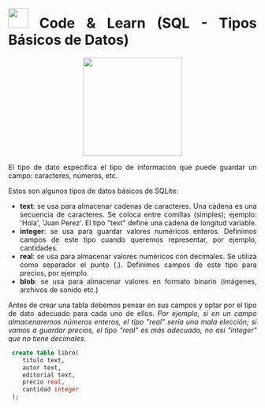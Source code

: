 <div align="justify">

<div align="justify">

# <img src=../../../../images/coding-book.png width="40"> Code & Learn (SQL - Tipos Básicos de Datos)

<div align="center">
<img src="https://img2.rtve.es/i/?w=1600&i=1618740837832.jpg" width="200px"/>
</div>

El tipo de dato especifica el tipo de información que puede guardar un campo: caracteres, números, etc.

Estos son algunos tipos de datos básicos de SQLite:
- __text__: se usa para almacenar cadenas de caracteres. Una cadena es una secuencia de caracteres. Se coloca entre comillas (simples); ejemplo: 'Hola', 'Juan Perez'. El tipo "text" define una cadena de longitud variable.
 - __integer__: se usa para guardar valores numéricos enteros. Definimos campos de este tipo cuando queremos representar, por ejemplo, cantidades.
- __real__: se usa para almacenar valores numéricos con decimales. Se utiliza como separador el punto (.). Definimos campos de este tipo para precios, por ejemplo.
- __blob__: se usa para almacenar valores en formato binario (imágenes, archivos de sonido etc.)

Antes de crear una tabla debemos pensar en sus campos y optar por el tipo de dato adecuado para cada uno de ellos.
_Por ejemplo, si en un campo almacenaremos números enteros, el tipo "real" sería una mala elección; si vamos a guardar precios, el tipo "real" es más adecuado, no así "integer" que no tiene decimales._

```sql
 create table libro(
	titulo text,
	autor text,
	editorial text,
	precio real,
	cantidad integer
 );
```

</div>